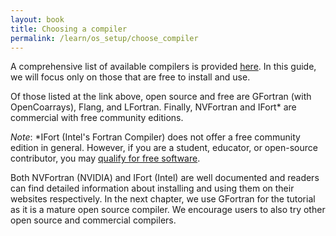 ```yaml
---
layout: book
title: Choosing a compiler
permalink: /learn/os_setup/choose_compiler
---
```


A comprehensive list of available compilers is provided [here]({{site.baseurl}}/compilers). In this guide, we will focus only on those that are free to install and use.

Of those listed at the link above, open source and free are GFortran (with OpenCoarrays), Flang, and LFortran. Finally, NVFortran and IFort* are commercial with free community editions.

_Note_: *IFort (Intel's Fortran Compiler) does not offer a free community edition in general. However, if you are a student, educator, or open-source contributor, you may [qualify for free software](https://software.intel.com/content/www/us/en/develop/articles/qualify-for-free-software.html).

Both NVFortran (NVIDIA) and IFort (Intel) are well documented and readers can find detailed information about installing and using them on their websites respectively. In the next chapter, we use GFortran for the tutorial as it is a mature open source compiler. We encourage users to also try other open source and commercial compilers.
